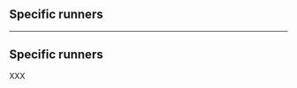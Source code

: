 <!-- .slide: id="gitlab_specific_runners" class="vertical-center" -->

<i class="fa-duotone fa-database fa-8x fa-duotone-colors" style="float: right; color: grey;"></i>

## Specific runners

---

## Specific runners

XXX
